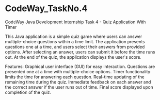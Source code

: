 # CodeWay_TaskNo.4

CodeWay Java Development Internship Task 4 - Quiz Application With Timer

This Java application is a simple quiz game where users can answer multiple-choice questions within a time limit. The application presents questions one at a time, and users select their answers from provided options. After selecting an answer, users can submit it before the time runs out. At the end of the quiz, the application displays the user's score.

Features:
Graphical user interface (GUI) for easy interaction.
Questions are presented one at a time with multiple-choice options.
Timer functionality limits the time for answering each question.
Real-time updating of the remaining time during the quiz.
Immediate feedback on each answer and the correct answer if the user runs out of time.
Final score displayed upon completion of the quiz.
